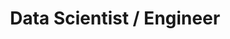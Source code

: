 ---
title: Data Scientist / Engineer
description: Deliver the best possible user experience to your customers. Learn how the HPE Design System and Grommet can help.
image: /img/role/designer.png
width: large
priority: 3
frontpage: true
tags:
  - designer
---